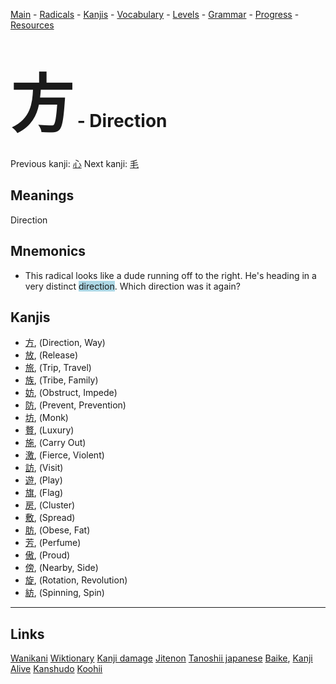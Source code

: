 <style> bigfont {font-size: 100px}</style>


[Main](../README.md) -
[Radicals](../radicals.md) -
[Kanjis](../kanjis.md) -
[Vocabulary](../vocabulary.md) -
[Levels](../levels.md) -
[Grammar](../grammar.md) - 
[Progress](../progress.md) -
[Resources](../resources.md)
# <bigfont> 方</bigfont> - Direction 

Previous kanji: [心](心.md) Next kanji: [毛](毛.md) 

## Meanings
 Direction
## Mnemonics
 * This radical looks like a dude running off to the right. He's heading in a very distinct <span style="background-color:#ADD8E6"> direction</span>. Which direction was it again?


## Kanjis
 * [方](../kanjis/方.md), (Direction, Way)
* [放](../kanjis/放.md), (Release)
* [旅](../kanjis/旅.md), (Trip, Travel)
* [族](../kanjis/族.md), (Tribe, Family)
* [妨](../kanjis/妨.md), (Obstruct, Impede)
* [防](../kanjis/防.md), (Prevent, Prevention)
* [坊](../kanjis/坊.md), (Monk)
* [贅](../kanjis/贅.md), (Luxury)
* [施](../kanjis/施.md), (Carry Out)
* [激](../kanjis/激.md), (Fierce, Violent)
* [訪](../kanjis/訪.md), (Visit)
* [遊](../kanjis/遊.md), (Play)
* [旗](../kanjis/旗.md), (Flag)
* [房](../kanjis/房.md), (Cluster)
* [敷](../kanjis/敷.md), (Spread)
* [肪](../kanjis/肪.md), (Obese, Fat)
* [芳](../kanjis/芳.md), (Perfume)
* [傲](../kanjis/傲.md), (Proud)
* [傍](../kanjis/傍.md), (Nearby, Side)
* [旋](../kanjis/旋.md), (Rotation, Revolution)
* [紡](../kanjis/紡.md), (Spinning, Spin)



---


## Links 


[Wanikani](https://www.wanikani.com/kanji/方)
[Wiktionary](https://en.wiktionary.org/wiki/方)
[Kanji damage](http://www.kanjidamage.com/kanji/search?utf8=✓&q=方)
[Jitenon](https://jitenon.com/kanji/方)
[Tanoshii japanese](https://www.tanoshiijapanese.com/dictionary/kanji.cfm?k=方)
[Baike](https://baike.baidu.com/item/方),
[Kanji Alive](https://app.kanjialive.com/方)
[Kanshudo](https://www.kanshudo.com/searchmn?q=方)
[Koohii](https://kanji.koohii.com/study/kanji/方)
